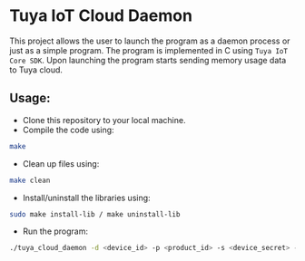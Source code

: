 # Tuya IoT Cloud Daemon
This project allows the user to launch the program as a daemon process or just as a simple program. The program is implemented in C using `Tuya IoT Core SDK`. Upon launching the program starts sending memory usage data to Tuya cloud.
## Usage:
* Clone this repository to your local machine.
* Compile the code using: 
```bash
make
```
* Clean up files using: 
```bash
make clean
```
* Install/uninstall the libraries using:
```bash
sudo make install-lib / make uninstall-lib
```
* Run the program:
```bash
./tuya_cloud_daemon -d <device_id> -p <product_id> -s <device_secret> -D
```
